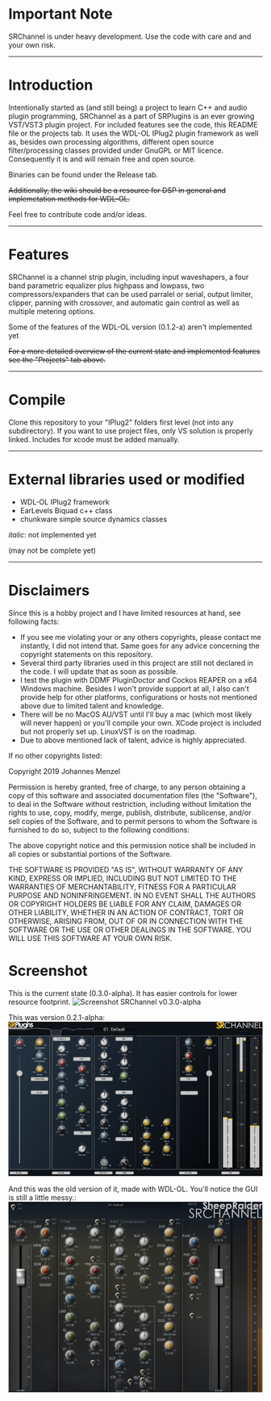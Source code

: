 # Important Note

SRChannel is under heavy development. Use the code with care and and your own risk.

---

# Introduction

Intentionally started as (and still being) a project to learn C++ and audio plugin programming, SRChannel as a part of SRPlugins is an ever growing VST/VST3 plugin project. For included features see the code, this README file or the projects tab. It uses the WDL-OL IPlug2 plugin framework as well as, besides own processing algorithms, different open source filter/processing classes provided under GnuGPL or MIT licence. Consequently it is and will remain free and open source.

Binaries can be found under the Release tab.

~~Additionally, the wiki should be a resource for DSP in general and implemetation methods for WDL-OL.~~

Feel free to contribute code and/or ideas.

---

# Features

SRChannel is a channel strip plugin, including input waveshapers, a four band parametric equalizer plus highpass and lowpass, two compressors/expanders that can be used parralel or serial, output limiter, clipper, panning with crossover, and automatic gain control as well as multiple metering options.

Some of the features of the WDL-OL version (0.1.2-a) aren't implemented yet

~~For a more detailed overview of the current state and implemented features see the "Projects" tab above.~~

---

# Compile

Clone this repository to your "IPlug2" folders first level (not into any subdirectory). 
If you want to use project files, only VS solution is properly linked. Includes for xcode must be added manually.

---

# External libraries used or modified

* WDL-OL IPlug2 framework
* EarLevels Biquad c++ class
* chunkware simple source dynamics classes

_italic_: not implemented yet

(may not be complete yet)

---

# Disclaimers

Since this is a hobby project and I have limited resources at hand, see following facts:

* If you see me violating your or any others copyrights, please contact me instantly, I did not intend that. Same goes for any advice concerning the copyright statements on this repository.
* Several third party libraries used in this project are still not declared in the code. I will update that as soon as possible.
* I test the plugin with DDMF PluginDoctor and Cockos REAPER on a x64 Windows machine. Besides I won't provide support at all, I also can't provide help for other platforms, configurations or hosts not mentioned above due to limited talent and knowledge.
* There will be no MacOS AU/VST until I'll buy a mac (which most likely will never happen) or you'll compile your own. XCode project is included but not properly set up. LinuxVST is on the roadmap.
* Due to above mentioned lack of talent, advice is highly appreciated.

If no other copyrights listed:

Copyright 2019 Johannes Menzel

Permission is hereby granted, free of charge, to any person obtaining a copy of this software and associated documentation files (the "Software"), to deal in the Software without restriction, including without limitation the rights to use, copy, modify, merge, publish, distribute, sublicense, and/or sell copies of the Software, and to permit persons to whom the Software is furnished to do so, subject to the following conditions:

The above copyright notice and this permission notice shall be included in all copies or substantial portions of the Software.

THE SOFTWARE IS PROVIDED "AS IS", WITHOUT WARRANTY OF ANY KIND, EXPRESS OR IMPLIED, INCLUDING BUT NOT LIMITED TO THE WARRANTIES OF MERCHANTABILITY, FITNESS FOR A PARTICULAR PURPOSE AND NONINFRINGEMENT. IN NO EVENT SHALL THE AUTHORS OR COPYRIGHT HOLDERS BE LIABLE FOR ANY CLAIM, DAMAGES OR OTHER LIABILITY, WHETHER IN AN ACTION OF CONTRACT, TORT OR OTHERWISE, ARISING FROM, OUT OF OR IN CONNECTION WITH THE SOFTWARE OR THE USE OR OTHER DEALINGS IN THE SOFTWARE. YOU WILL USE THIS SOFTWARE AT YOUR OWN RISK.


# Screenshot

This is the current state (0.3.0-alpha). It has easier controls for lower resource footprint.
![Screenshot SRChannel v0.3.0-alpha](SRMisc/Screenshot_SRChannel-0-3.0a.jpg "Screenshot SRChannel v0.3.0-alpha")

This was version 0.2.1-alpha:
![Screenshot SRChannel v0.2.1-alpha](SRMisc/Screenshot_SRChannel-0-2-1a.jpg "Screenshot SRChannel v0.2.1-alpha")

And this was the old version of it, made with WDL-OL. You'll notice the GUI is still a little messy.:
![Screenshot SRChannel v0.1.2-alpha](SRMisc/Screenshot_SRChannel-0-1-2a.jpg "Screenshot SRChannel v0.1.2-alpha")
